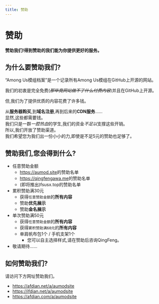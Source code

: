 ```yaml
---
title: 赞助
---
```

# 赞助
**赞助我们!得到赞助的我们能为你提供更好的服务。**
## 为什么要赞助我们?
“Among Us模组档案”是一个记录所有Among Us模组在GitHub上开源的网站。

我们的初衷是完全免费(<del><i>那毕竟网站做不了什么付费内容</i></del>)并且在GitHub上开源。

<!--随着开发深入下去,-->但,我们为了提供优质的内容花费了许多钱。<br>
从**服务器购买**,到**域名注册**,再到后来的**CDN服务**……<br>
显然,这些都需要钱。<br>
我们只是一群*一腔热血*的学生,我们的资金*不足以*支撑这些开销。<br>
所以,我们开放了赞助渠道。<br>
我们希望您为我们出一份小小的力,即使是不足5元的赞助也足够了。
## 赞助我们,您会得到什么?
- 任意赞助金额
    - <https://aumod.site>的赞助名单
    - <https://qingfengawa.me>的赞助名单
    - (即将推出)fsusx.top的赞助名单
- 累积赞助满30元
    - 获得`任意赞助金额`的**所有内容**
    - 赞助**优先展示**
    - 赞助**金名展示**
- 单次赞助满50元
    - 获得`任意赞助金额`的**所有内容**
    - 获得`累积赞助满60元`的**所有内容**
    - 单肩帆布包1个 / 手机支架1个
        - 您可以自主选择样式,请在赞助后咨询QingFeng。
- 敬请期待……
## 如何赞助我们?
请访问下方网址赞助我们。
- <https://afdian.net/a/aumodsite>
- <https://ifdian.net/a/aumodsite>
- <https://afdian.com/a/aumodsite>